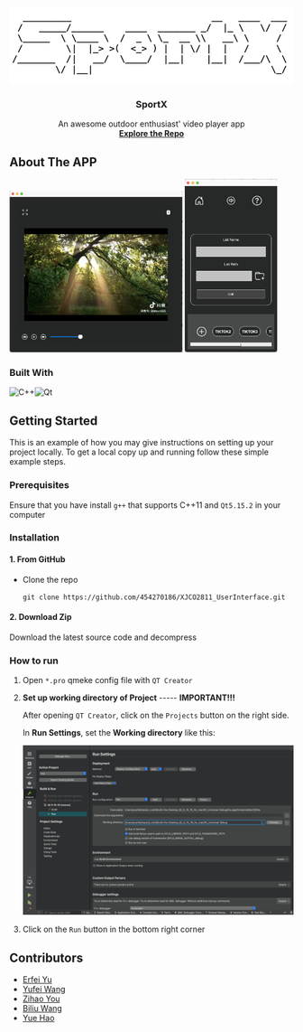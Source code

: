 <!-- PROJECT LOGO -->
<br />

<div align="center">
  <img src="./img/logo.png" alt="Logo">
  <h3 align="center">SportX</h3>
  <p align="center">
    An awesome outdoor enthusiast' video player app
    <br />
    <a href="https://github.com/454270186/XJCO2811_UserInterface"><strong>Explore the Repo</strong></a>
    <br />
  </p>

</div>



<!-- ABOUT THE PROJECT -->

## About The APP

<div style="display: inline-block;">
    <img src="./img/videoplayer.png" alt="mainwindow" style="zoom:30%;" />
    <img src="./img/listset.png" alt="listset" style="zoom:30%;" />
</div>



### Built With

![C++](https://img.shields.io/badge/c++-%2300599C.svg?style=for-the-badge&logo=c%2B%2B&logoColor=white)![Qt](https://img.shields.io/badge/Qt-%23217346.svg?style=for-the-badge&logo=Qt&logoColor=white)



<!-- GETTING STARTED -->

## Getting Started

This is an example of how you may give instructions on setting up your project locally.
To get a local copy up and running follow these simple example steps.

### Prerequisites

Ensure that you have install `g++` that supports C++11 and `Qt5.15.2` in your computer



### Installation

#### 1. From GitHub

- Clone the repo

	```
	git clone https://github.com/454270186/XJCO2811_UserInterface.git
	```



#### 2. Download Zip

Download the latest source code and decompress



### How to run

1. Open `*.pro` qmeke config file with `QT Creator`

2. **Set up working directory of Project** ----- **IMPORTANT!!!**

   After opening `QT Creator`, click on the `Projects` button on the right side.

   In **Run Settings**,  set the **Working directory** like this:

   <img src="./img/setup.png" alt="setup" style="zoom:50%;" />

   

3. Click on the `Run` button in the bottom right corner



<!-- CONTRIBUTING -->

## Contributors

- [Erfei Yu](https://github.com/454270186)
- [Yufei Wang](https://github.com/Deck-Wang416)
- [Zihao You](https://github.com/romanticthemeRT)
- [Biliu Wang](https://github.com/Bi666)
- [Yue Hao](https://github.com/HaoYue201587216)